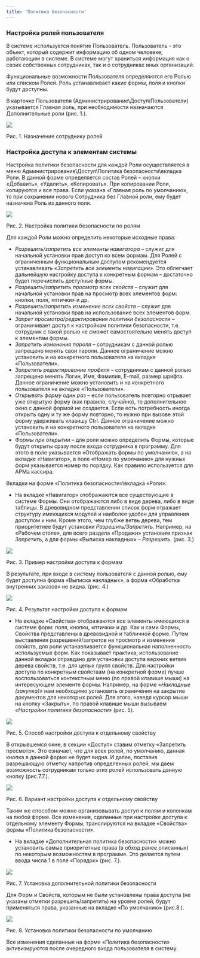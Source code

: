 ```yaml
---
title: 'Политика безопасности'
---
```


### Настройка ролей пользователя

В системе используется понятие Пользователь. Пользователь - это объект, который содержит информацию об одном человеке, работающим в системе. В системе могут храниться информация как о своих собственных сотрудниках, так и о сотрудниках иных организаций.

Функциональные возможности Пользователя определяются его Ролью или списком  Ролей. Роль устанавливает какие формы, поля и кнопки будут доступны.

В карточке Пользователя (Администрирование\\Доступ\\Пользователи) указывается Главная роль, при необходимости назначаются Дополнительные роли (рис. 1.).

![](attachments/60555484/65241092.png)

Рис. 1. Назначение сотруднику ролей

### Настройка доступа к элементам системы

Настройка политики безопасности для каждой Роли осуществляется в меню Администрирование\\Доступ\\Политика безопасности\\вкладка Роли.  В данной форме определяется состав Ролей – кнопки «Добавить», «Удалить», «Копировать». При копировании Роли,  копируются и все права. Если указана «Главная роль по умолчанию», то при сохранении нового Сотрудника без Главной роли, ему будет назначена Роль из данного поля.

![](attachments/60555484/65241093.png)

Рис. 2. Настройка политики безопасности по ролям

Для каждой Роли можно определить некоторые исходные права:

-   *Разрешить/запретить все элементы навигатора* – служит для начальной установки прав доступ ко всем формам. Для Ролей с ограниченным функциональным доступом рекомендуется устанавливать *«Запретить все элементы навигации»*. Это облегчает дальнейшую настройку доступа к конкретным формам – достаточно будет перечислить доступные формы.
-   *Разрешить/запретить просмотр всех свойств* – служит для начальной установки прав на просмотр всех элементов форм: кнопки, поля, «птички» и др.
-   *Разрешить/запретить изменение всех свойств* – служит для начальной установки прав на использование всех элементов форм.
-   *Запрет просмотра/редактирования политики безопасности* – ограничивает доступ к настройкам политики безопасности, т.е. сотрудник с такой ролью не сможет самостоятельно менять доступ к элементам формы.
-   *Запретить изменения пароля* – сотрудникам с данной ролью запрещено менять свои пароли. Данное ограничение можно установить и на конкретного пользователя на вкладке «Пользователи».
-   *Запретить редактирование профиля* – сотрудникам с данной ролью запрещено менять Логин, Имя, Фамилия, E-mail, размер шрифта. Данное ограничение можно установить и на конкретного пользователя на вкладке «Пользователи».
-   *Открывать форму один раз* – если пользователь повторно отрывает уже открытую форму (как правило, случайно), то дополнительное окно с данной формой не создается. Если есть потребность иногда открыть одну и ту же форму повторно, то нужно при вызове этой форму удерживать клавишу Ctrl. Данное ограничение можно установить и на конкретного пользователя на вкладке «Пользователи».
-   *Формы при открытии* – для роли можно определить Формы, которые будут открыты сразу после входа сотрудника в программу. Для этого в поле указывается «Отображать формы по умолчанию», а на вкладке «Навигатор», в поле «Номер по умолчанию» для нужных форм указывается номер по порядку. Как правило используется для АРМа кассира.

Вкладки на форме «Политика безопасности»\\вкладка «Роли»:

-   На вкладке «Навигатор» отображаются все существующие в системе Формы. Они отображаются либо в виде дерева, либо в виде таблицы. В древовидном представлении список форм отражает структуру имеющихся модулей и наиболее удобен для управления доступом к ним. Кроме этого, чем глубже ветвь дерева, тем приоритетнее будут установки *Разрешить/Запретить*. Например, на «Рабочем столе», для всего раздела «Продажи» установим признак *Запретить*, а для формы «Выписка накладных» – *Разрешить*. (рис. 3.)

![](attachments/60555484/65241094.png)

Рис. 3. Пример настройки доступа к формам

В результате, при входе в систему пользователя с данной ролью, ему будет доступна форма «Выписка накладных», а форма «Обработка внутренних заказов» не видна. (рис. 4.)

![](attachments/60555484/65241095.png)

Рис. 4. Результат настройки доступа к формам

-   На вкладке «Свойства» отображаются все элементы имеющихся в системе форм: поля, кнопки, «птички» и др. Как и сами Формы, Свойства представлены в древовидной и табличной форме. Путем выставления разрешений/запретов на просмотр и изменение свойств, для роли устанавливается функциональная наполненность используемых форм. Как показывает практика, использование данной вкладки оправдано для установки доступа верхних ветвях дерева свойств, т.е. для целых групп свойств. Для настройки доступа по конкретным свойствам (на конкретной форме) лучше воспользоваться контекстным меню (по правой клавише мыши) на интересующем элементе формы. Например, на форме *«Накладные (закупка)»* нам необходимо установить ограничения на закрытие документов для некоторых ролей. Для этого, наведя курсор мыши на кнопку «Закрыть», по правой клавише мыши вызываем *«Настройки политики безопасности»* (рис. 5).

![](attachments/60555484/65241096.png)

Рис. 5. Способ настройки доступа к отдельному свойству

В открывшемся окне, в секции «Доступ» ставим отметку «Запретить просмотр». Это означает, что для всех ролей, по умолчанию, данная кнопка в данной форме не будет видна. И далее, поставив разрешающую отметку напротив определенных ролей, мы даем возможность сотрудникам только этих ролей использовать данную кнопку (рис.7.7.).

![](attachments/60555484/65241097.png)

Рис. 6. Вариант настройки доступа к отдельному свойству

Таким же способом можно организовывать доступ к полям и колонкам на любой форме. Все изменения, сделанные при настройке доступа к отдельному элементу Формы, транслируются на вкладке «Свойства» формы «Политика безопасности».

-   На вкладке «Дополнительная политика безопасности» можно установить самые приоритетные права (в обход ранее описанных) по некоторым возможностям в программе. Это делается путем ввода числа 1 в поле «Порядок» (рис. 7.).

![](attachments/60555484/65241098.png)

Рис. 7. Установка дополнительной политики безопасности

Для Форм и Свойств, которым не были установлены права доступа (не указаны отметки разрешить/запретить) на уровне ролей, будут применяться права, указанные на вкладке «По умолчанию» (рис.8.).

![](attachments/60555484/65241099.png)

Рис. 8. Установка политики безопасности по умолчанию

Все изменения сделанные на форме «Политика безопасности» активизируются после очередного входа пользователя в систему.
